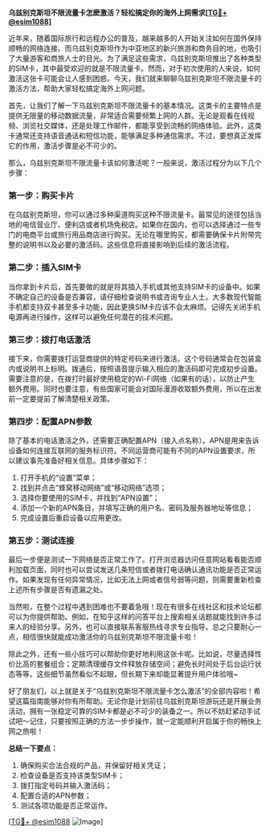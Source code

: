 **乌兹别克斯坦不限流量卡怎麽激活？轻松搞定你的海外上网需求[[TG💪+ @esim1088](https://t.me/s/esim1088)]**

近年来，随着国际旅行和远程办公的普及，越来越多的人开始关注如何在国外保持顺畅的网络连接。而乌兹别克斯坦作为中亚地区的新兴旅游和商务目的地，也吸引了大量游客和商旅人士的目光。为了满足这些需求，乌兹别克斯坦推出了各种类型的SIM卡，其中最受欢迎的就是不限流量卡。然而，对于初次使用的人来说，如何激活这张卡可能会让人感到困惑。今天，我们就来聊聊乌兹别克斯坦不限流量卡的激活方法，帮助大家轻松搞定海外上网问题。

首先，让我们了解一下乌兹别克斯坦不限流量卡的基本情况。这类卡的主要特点是提供无限量的移动数据流量，非常适合需要频繁上网的人群。无论是观看在线视频、浏览社交媒体，还是处理工作邮件，都能享受到流畅的网络体验。此外，这类卡通常还支持语音通话和短信功能，能够满足多种通信需求。不过，要想真正发挥它的作用，激活步骤是必不可少的。

那么，乌兹别克斯坦不限流量卡该如何激活呢？一般来说，激活过程分为以下几个步骤：

### **第一步：购买卡片**
在乌兹别克斯坦，你可以通过多种渠道购买这种不限流量卡。最常见的途径包括当地的电信营业厅、便利店或者机场免税店。如果你在国内，也可以选择通过一些专门的电商平台或旅行用品商店进行购买。无论在哪里购买，都需要确保卡片附带完整的说明书以及必要的激活码。这些信息将直接影响到后续的激活流程。

### **第二步：插入SIM卡**
当你拿到卡片后，首先要做的就是将其插入手机或其他支持SIM卡的设备中。如果不确定自己的设备是否兼容，请仔细检查说明书或咨询专业人士。大多数现代智能手机都支持双卡甚至多卡功能，因此更换SIM卡应该不会太麻烦。记得先关闭手机电源再进行操作，这样可以避免任何潜在的技术问题。

### **第三步：拨打电话激活**
接下来，你需要拨打运营商提供的特定号码来进行激活。这个号码通常会在包装盒内或说明书上标明。拨通后，按照语音提示输入相应的激活码即可完成初步设置。需要注意的是，在拨打时最好使用稳定的Wi-Fi网络（如果有的话），以防止产生额外费用。同时也要注意，有些国家可能会对国际漫游收取额外费用，所以在出发前一定要提前了解清楚相关政策。

### **第四步：配置APN参数**
除了基本的电话激活之外，还需要正确配置APN（接入点名称）。APN是用来告诉设备如何连接互联网的服务标识符。不同运营商可能有不同的APN设置要求，所以建议事先准备好相关信息。具体步骤如下：
1. 打开手机的“设置”菜单；
2. 找到并点击“蜂窝移动网络”或“移动网络”选项；
3. 选择你要使用的SIM卡，并找到“APN设置”；
4. 添加一个新的APN条目，并填写正确的用户名、密码及服务器地址等信息；
5. 完成设置后重启设备以应用更改。

### **第五步：测试连接**
最后一步便是测试一下网络是否正常工作了。打开浏览器访问任意网站看看能否顺利加载页面，同时也可以尝试发送几条短信或者拨打电话确认通讯功能是否正常运作。如果发现有任何异常情况，比如无法上网或者信号弱等问题，则需要重新检查上述所有步骤是否有遗漏之处。

当然啦，在整个过程中遇到困难也不要着急哦！现在有很多在线社区和技术论坛都可以为你提供帮助。例如，在知乎这样的问答平台上搜索相关话题就能找到许多过来人的经验分享。另外，也可以直接联系客服热线寻求专业指导。总之只要耐心一点，相信很快就能成功激活你的乌兹别克斯坦不限流量卡啦！

除此之外，还有一些小技巧可以帮助你更好地利用这张卡呢。比如说，尽量选择性价比高的套餐组合；定期清理缓存文件释放存储空间；避免长时间处于后台运行状态等等。这些细节虽然看似不起眼，但长期下来却能显著提升用户体验哦~

好了朋友们，以上就是关于“乌兹别克斯坦不限流量卡怎么激活”的全部内容啦！希望这篇指南能够对你有所帮助。无论你是计划前往乌兹别克斯坦游玩还是开展业务活动，拥有一张稳定可靠的SIM卡都是必不可少的装备之一。所以不妨赶紧动手试试吧～记住，只要按照正确的方法一步步操作，就一定能顺利开启属于你的畅快上网之旅啦！

**总结一下要点：**
1. 确保购买合法合规的产品，并保留好相关凭证；
2. 检查设备是否支持该类型SIM卡；
3. 拨打指定号码并输入激活码；
4. 配置合适的APN参数；
5. 测试各项功能是否正常运作。

[[TG💪+ @esim1088](https://t.me/s/esim1088) ![Image](https://i.postimg.cc/4NQfJmqS/Snipaste-2025-05-13-00-14-12.png)]